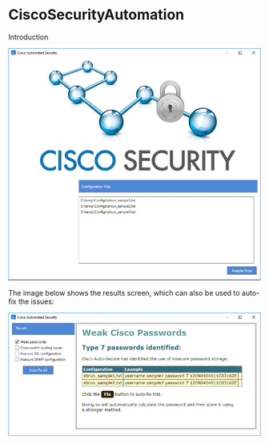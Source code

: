 # CiscoSecurityAutomation

Introduction

![alt text](screenshots/mainscreen.png "Main screen")

The image below shows the results screen, which can also be used to auto-fix the issues:

![alt text](screenshots/results.png "Main screen")

